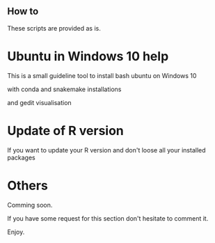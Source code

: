## How to
These scripts are provided as is.

# Ubuntu in Windows 10 help

This is a small guideline tool to install bash ubuntu on Windows 10

with conda and snakemake installations

and gedit visualisation

# Update of R version

If you want to update your R version and don't loose all your installed packages

# Others

Comming soon. 

If you have some request for this section don't hesitate to comment it.

Enjoy.